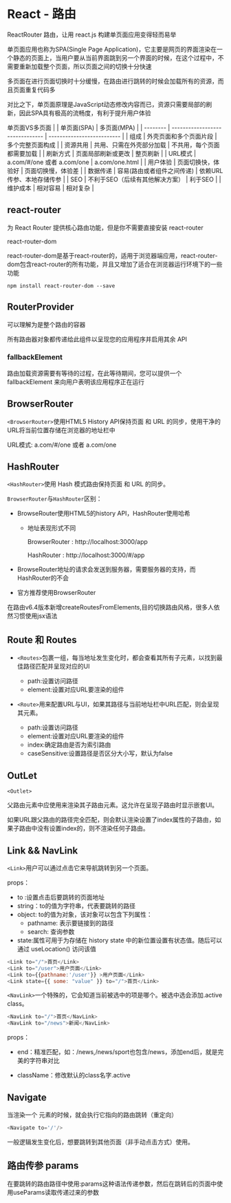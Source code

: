 # React - 路由

ReactRouter 路由，让用 react.js 构建单页面应用变得轻而易举

单页面应用也称为SPA(Single Page Application)，它主要是网页的界面渲染在一个静态的页面上，当用户要从当前界面跳到另一个界面的时候，在这个过程中，不需要重新加载整个页面，所以页面之间的切换十分快速

多页面在进行页面切换时十分缓慢，在路由进行跳转的时候会加载所有的资源，而且页面重复代码多

对比之下，单页面原理是JavaScript动态修改内容而已，资源只需要局部的刷新，因此SPA具有极高的流畅度，有利于提升用户体验

单页面VS多页面
|          | 单页面(SPA)                     | 多页面(MPA)                |
| -------- | ------------------------------- | -------------------------- |
| 组成     | 外壳页面和多个页面片段          | 多个完整页面构成           |
| 资源共用 | 共用、只需在外壳部分加载        | 不共用，每个页面都需要加载 |
| 刷新方式 | 页面局部刷新或更改              | 整页刷新                   |
| URL模式  | a.com/#/one 或者 a.com/one      | a.com/one.html             |
| 用户体验 | 页面切换快，体验好              | 页面切换慢，体验差         |
| 数据传递 | 容易(路由或者组件之间传递)      | 依赖URL传参、本地存储传参  |
| SEO      | 不利于SEO（后续有其他解决方案） | 利于SEO                    |
| 维护成本 | 相对容易                        | 相对复杂                   |

## react-router

为 React Router 提供核心路由功能，但是你不需要直接安装 react-router

react-router-dom

react-router-dom是基于react-router的，适用于浏览器端应用，react-router-dom包含react-router的所有功能，并且又增加了适合在浏览器运行环境下的一些功能

```shell
npm install react-router-dom --save
```

## RouterProvider 

可以理解为是整个路由的容器

所有路由器对象都传递给此组件以呈现您的应用程序并启用其余 API

### fallbackElement
路由加载资源需要有等待的过程，在此等待期间，您可以提供一个 fallbackElement 来向用户表明该应用程序正在运行

## BrowserRouter

`<BrowserRouter>`使用HTML5 History API保持页面 和 URL 的同步，使用干净的URL将当前位置存储在浏览器的地址栏中

URL模式: a.com/#/one 或者 a.com/one

## HashRouter
`<HashRouter>`使用 Hash 模式路由保持页面 和 URL 的同步。

`BrowserRouter`与`HashRouter`区别：

- BrowseRouter使用HTML5的history API，HashRouter使用哈希

  - 地址表现形式不同

    BrowserRouter : http://localhost:3000/app

    HashRouter : http://localhost:3000/#/app

- BrowseRouter地址的请求会发送到服务器，需要服务器的支持，而HashRouter的不会

- 官方推荐使用BrowserRouter

在路由v6.4版本新增createRoutesFromElements,目的切换路由风格，很多人依然习惯使用jsx语法

## Route 和 Routes 
- `<Routes>`包裹一组<Route>，每当地址发生变化时，<Routes>都会查看其所有子<Route>元素，以找到最佳路径匹配并呈现对应的UI
  - path:设置访问路径
  - element:设置对应URL要渲染的组件

- `<Route>`用来配置URL与UI，如果其路径与当前地址栏中URL匹配，则会呈现其元素。
  - path:设置访问路径
  - element:设置对应URL要渲染的组件
  - index:确定路由是否为索引路由
  - caseSensitive:设置路径是否区分大小写，默认为false
  
## OutLet
`<Outlet>`

父路由元素中应使用<Outlet>来渲染其子路由元素。这允许在呈现子路由时显示嵌套UI。

如果URL跟父路由的路径完全匹配，则会默认渲染设置了index属性的子路由，如果子路由中没有设置index的，则不渲染任何子路由。

## Link && NavLink
`<Link>`用户可以通过点击它来导航跳转到另一个页面。

props：

- to :设置点击后要跳转的页面地址
- string：to的值为字符串，代表要跳转的路径
- object: to的值为对象，该对象可以包含下列属性：
  - pathname: <string> 表示要链接到的路径
  - search: <string> 查询参数
- state:属性可用于为存储在 history state 中的新位置设置有状态值。随后可以通过 useLocation() 访问该值
```js
<Link to="/">首页</Link>
<Link to="/user">用户页面</Link>
<Link to={{pathname:'/user'}} >用户页面</Link>
<Link state={{ some: "value" }} to="/">首页</Link>

```
  
`<NavLink>`一个特殊的<Link>，它会知道当前被选中的项是哪个。被选中选会添加.active class。
```js
<NavLink to="/">首页</NavLink>
<NavLink to="/news">新闻</NavLink>
```
props：
- end：精准匹配，如：/news,/news/sport也包含/news，添加end后，就是完美的字符串对比

- className：修改默认的class名字.active

## Navigate
当渲染一个 <Navigate> 元素的时候，就会执行它指向的路由跳转（重定向）
```js
<Navigate to='/'/> 

```

一般逻辑发生变化后，想要跳转到其他页面（非手动点击方式）使用。


## 路由传参 params

在要跳转的路由路径中使用:params这种语法传递参数，然后在跳转后的页面中使用useParams读取传递过来的参数